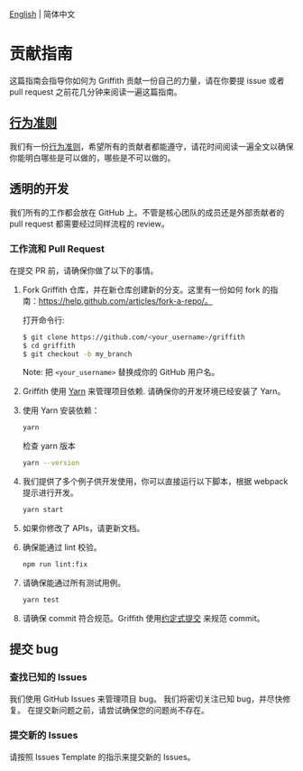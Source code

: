 [English](./CONTRIBUTING.md) | 简体中文

# 贡献指南

这篇指南会指导你如何为 Griffith 贡献一份自己的力量，请在你要提 issue 或者 pull request 之前花几分钟来阅读一遍这篇指南。

## [行为准则](./CODE_OF_CONDUCT.md)

我们有一份[行为准则](./CODE_OF_CONDUCT.md)，希望所有的贡献者都能遵守，请花时间阅读一遍全文以确保你能明白哪些是可以做的，哪些是不可以做的。

## 透明的开发

我们所有的工作都会放在 GitHub 上。不管是核心团队的成员还是外部贡献者的 pull request 都需要经过同样流程的 review。

### 工作流和 Pull Request

在提交 PR 前，请确保你做了以下的事情。

1.  Fork Griffith 仓库，并在新仓库创建新的分支。这里有一份如何 fork 的指南：https://help.github.com/articles/fork-a-repo/。

    打开命令行:

    ```sh
    $ git clone https://github.com/<your_username>/griffith
    $ cd griffith
    $ git checkout -b my_branch
    ```

    Note: 把 `<your_username>` 替换成你的 GitHub 用户名。

2.  Griffith 使用 [Yarn](https://yarnpkg.com/zh-Hant/) 来管理项目依赖. 请确保你的开发环境已经安装了 Yarn。

3.  使用 Yarn 安装依赖：

    ```sh
    yarn
    ```

    检查 yarn 版本

    ```sh
    yarn --version
    ```

4.  我们提供了多个例子供开发使用，你可以直接运行以下脚本，根据 webpack 提示进行开发。

    ```sh
    yarn start
    ```

5.  如果你修改了 APIs，请更新文档。

6.  确保能通过 lint 校验。

    ```sh
    npm run lint:fix
    ```

7.  请确保能通过所有测试用例。

    ```sh
    yarn test
    ```

8.  请确保 commit 符合规范。Griffith 使用[约定式提交](https://www.conventionalcommits.org/zh/v1.0.0-beta.2/) 来规范 commit。

## 提交 bug

### 查找已知的 Issues

我们使用 GitHub Issues 来管理项目 bug。 我们将密切关注已知 bug，并尽快修复。 在提交新问题之前，请尝试确保您的问题尚不存在。

### 提交新的 Issues

请按照 Issues Template 的指示来提交新的 Issues。

